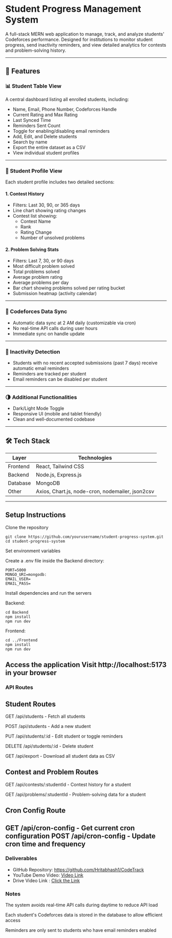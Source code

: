 # Student Progress Management System

A full-stack MERN web application to manage, track, and analyze students' Codeforces performance. Designed for institutions to monitor student progress, send inactivity reminders, and view detailed analytics for contests and problem-solving history.

---

## 🔹 Features

### 📊 Student Table View

A central dashboard listing all enrolled students, including:

- Name, Email, Phone Number, Codeforces Handle  
- Current Rating and Max Rating  
- Last Synced Time  
- Reminders Sent Count  
- Toggle for enabling/disabling email reminders  
- Add, Edit, and Delete students  
- Search by name  
- Export the entire dataset as a CSV  
- View individual student profiles  

---

### 📁 Student Profile View

Each student profile includes two detailed sections:

#### 1. Contest History

- Filters: Last 30, 90, or 365 days  
- Line chart showing rating changes  
- Contest list showing:
  - Contest Name
  - Rank
  - Rating Change
  - Number of unsolved problems  

#### 2. Problem Solving Stats

- Filters: Last 7, 30, or 90 days  
- Most difficult problem solved  
- Total problems solved  
- Average problem rating  
- Average problems per day  
- Bar chart showing problems solved per rating bucket  
- Submission heatmap (activity calendar)  

---

### 🔄 Codeforces Data Sync

- Automatic data sync at 2 AM daily (customizable via cron)  
- No real-time API calls during user hours  
- Immediate sync on handle update  

---

### 📧 Inactivity Detection

- Students with no recent accepted submissions (past 7 days) receive automatic email reminders  
- Reminders are tracked per student  
- Email reminders can be disabled per student  

---

### 🌗 Additional Functionalities

- Dark/Light Mode Toggle  
- Responsive UI (mobile and tablet friendly)  
- Clean and well-documented codebase  

---

## 🛠️ Tech Stack

| Layer     | Technologies                            |
|-----------|------------------------------------------|
| Frontend  | React, Tailwind CSS                      |
| Backend   | Node.js, Express.js                      |
| Database  | MongoDB                                  |
| Other     | Axios, Chart.js, node-cron, nodemailer, json2csv |

---

## Setup Instructions
Clone the repository

```
git clone https://github.com/yourusername/student-progress-system.git
cd student-progress-system
```
Set environment variables

Create a .env file inside the Backend directory:

```
PORT=5000
MONGO_URI=mongodb:
EMAIL_USER=
EMAIL_PASS=
```
Install dependencies and run the servers

Backend:

```
cd Backend
npm install
npm run dev
```
Frontend:

```
cd ../Frontend
npm install
npm run dev
```
Access the application
Visit http://localhost:5173 in your browser
---
### API Routes

## Student Routes
GET /api/students - Fetch all students

POST /api/students - Add a new student

PUT /api/students/:id - Edit student or toggle reminders

DELETE /api/students/:id - Delete student

GET /api/export - Download all student data as CSV

## Contest and Problem Routes
GET /api/contests/:studentId - Contest history for a student

GET /api/problems/:studentId - Problem-solving data for a student

## Cron Config Route
GET /api/cron-config - Get current cron configuration
POST /api/cron-config - Update cron time and frequency
---
### Deliverables
- GitHub Repository: https://github.com/Hritabhash1/CodeTrack
- YouTube Demo Video: [Video Link](https://www.youtube.com/watch?v=clWYOYiWp7M&)
- Drive Video Link : [Click the Link](https://drive.google.com/file/d/1ZTZRJiMbu8Z4JBtj6-yMDp8RPuiYWt4X/view?usp=sharing)

### Notes
The system avoids real-time API calls during daytime to reduce API load

Each student's Codeforces data is stored in the database to allow efficient access

Reminders are only sent to students who have email reminders enabled
